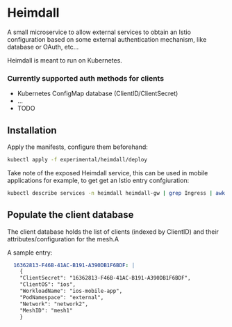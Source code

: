 # Heimdall

A small microservice to allow external services to obtain an Istio configuration based on some external authentication mechanism, like database or OAuth, etc...

Heimdall is meant to run on Kubernetes.

### Currently supported auth methods for clients
- Kubernetes ConfigMap database (ClientID/ClientSecret)
- ...
- TODO

## Installation

Apply the manifests, configure them beforehand:

```bash
kubectl apply -f experimental/heimdall/deploy
```

Take note of the exposed Heimdall service, this can be used in mobile applications for example, to get get an Istio entry confgiuration:

```bash
kubectl describe services -n heimdall heimdall-gw | grep Ingress | awk '{print $3}'
```

## Populate the client database

The client database holds the list of clients (indexed by ClientID) and their attributes/configuration for the mesh.A

A sample entry:

```yaml
  16362813-F46B-41AC-B191-A390DB1F6BDF: |
    {
    "ClientSecret": "16362813-F46B-41AC-B191-A390DB1F6BDF",
    "ClientOS": "ios",
    "WorkloadName": "ios-mobile-app",
    "PodNamespace": "external",
    "Network": "network2",
    "MeshID": "mesh1"
    }
```
